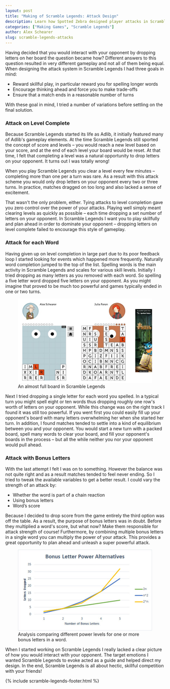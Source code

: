 ```yaml
---
layout: post
title: "Making of Scramble Legends: Attack Design"
description: Learn how Spotted Zebra designed player attacks in Scramble Legends. Scramble Legends is a social, turn based word game for Windows 8. Spell words to bury your opponent in letters!
categories: ["Making Games", "Scramble Legends"]
author: Alex Schearer
slug: scramble-legends-attacks
---
```


Having decided
that you would interact with your opponent by
dropping letters on her board the question became
how? Different answers to this question resulted in 
very different gameplay and not all of them being equal. 
When designing the attack system in Scramble Legends 
I had three goals in mind:

  * Reward skillful play, in particular reward you for spelling longer words
  * Encourage thinking ahead and force you to make trade-offs
  * Ensure that a match ends in a reasonable number of turns

With these goal in mind, I tried a number of
variations before settling on the final solution.

### Attack on Level Complete
Because Scramble Legends started its life as Adlib,
it initially featured many of Adlib's gameplay
elements. At the time Scramble Legends still
sported the concept of score and levels &ndash; you
would reach a new level based on your score, and at
the end of each level your board would be reset. At
that time, I felt that completing a level was a
natural opportunity to drop letters on your
opponent. It turns out I was totally wrong!

When you play Scramble Legends you clear a level
every few minutes &ndash; completing more than one
per a turn was rare. As a result with this attack
scheme you would only drop letters on your opponent
every two or three turns. In practice, matches
dragged on too long and also lacked a sense of
excitement.

That wasn't the only problem, either. Tying attacks
to level completion gave you zero control over the
power of your attacks. Playing well simply meant
clearing levels as quickly as possible &ndash; each
time dropping a set number of letters on your
opponent. In Scramble Legends I want you to play
skillfully and plan ahead in order to dominate your
opponent &ndash; dropping letters on level complete
failed to encourage this style of gameplay.

### Attack for each Word
Having given up on level completion in large part
due to its poor feedback loop I started looking for
events which happened more frequently. Naturally
word completion jumped to the top of the list.
Spelling words is the main activity in Scramble
Legends and scales for various skill levels.
Initially I tried dropping as many letters as you
removed with each word. So spelling a five letter
word dropped five letters on your opponent. As you
might imagine that proved to be much too powerful
and games typically ended in one or two turns. 

<figure>
    <img src="/img/posts/2013-04-29-Scramble Legends Attacks/almost-full-board.thumb.jpg" alt="An almost full board in Scramble Legends"/>
    <figcaption>An almost full board in Scramble Legends</figcaption>
</figure>

Next I tried dropping a single letter for each word
you spelled. In a typical turn you might spell
eight or ten words thus dropping roughly one row's
worth of letters on your opponent. While this
change was on the right track I found it was still
too powerful. If you went first you could easily
fill up your opponent's board with many letters
overwhelming her when she started her turn.  In
addition, I found matches tended to settle into a
kind of equilibrium between you and your opponent.
You would start a new turn with a packed board,
spell many words to clear your board, and fill your
opponent's boards in the process &ndash; but all
the while neither you nor your opponent would pull
ahead.

### Attack with Bonus Letters
With the last attempt I felt I was on to something.
However the balance was not quite right and as a
result matches tended to feel never ending. So I
tried to tweak the available variables to get a
better result. I could vary the strength of an
attack by:

  * Whether the word is part of a chain reaction
  * Using bonus letters
  * Word’s score

Because I decided to drop score from the game
entirely the third option was off the table. As a 
result, the purpose of bonus letters was in
doubt. Before they multiplied a word's score, but
what now? Make them responsible for attack strength
of course! Furthermore, by combining multiple bonus
letters in a single word you can multiply the power
of your attack. This provides a great opportunity
to plan ahead and unleash a super powerful attack.

<figure>
    <img src="/img/posts/2013-04-29-Scramble Legends Attacks/attack-strength-chart.jpg" alt="Analysis comparing different power levels for one or more bonus letters in a word."/>
    <figcaption>Analysis comparing different power levels for one or more bonus letters in a word.</figcaption>
</figure>

When I started working on Scramble Legends I really
lacked a clear picture of how you would interact
with your opponent. The target emotions I wanted 
Scramble Legends to evoke acted as a guide and helped 
direct my design. In the end, Scramble Legends is all 
about hectic, skillful competition with your friends!

{% include scramble-legends-footer.html %}